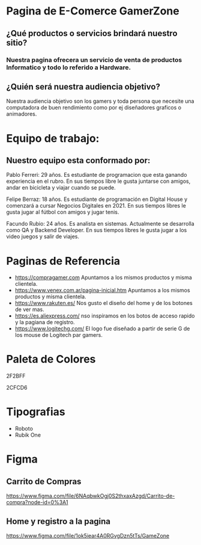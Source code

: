 # Pagina de E-Comerce GamerZone

## ¿Qué productos o servicios brindará nuestro sitio?

### Nuestra pagina ofrecera un servicio de venta de productos Informatico y todo lo referido a Hardware.

## ¿Quién será nuestra audiencia objetivo?

Nuestra audiencia objetivo son los gamers y toda persona que necesite una computadora de buen rendimiento como por ej diseñadores graficos o animadores.

# Equipo de trabajo: 

## Nuestro equipo esta conformado por:

Pablo Ferreri: 29 años. Es estudiante de programacion que esta ganando experiencia en el rubro. En sus tiempos libre le gusta juntarse con amigos, andar en bicicleta y viajar cuando se puede.

Felipe Berraz: 18 años. Es estudiante de programación en Digital House y comenzará a cursar Negocios Digitales en 2021. En sus tiempos libres le gusta jugar al fútbol con amigos y jugar tenis.

Facundo Rubio: 24 años. Es analista en sistemas. Actualmente se desarrolla como QA y Backend Developer. En sus tiempos libres le gusta jugar a los video juegos y salir de viajes.

# Paginas de Referencia 
- https://compragamer.com Apuntamos a los mismos productos y misma clientela.
- https://www.venex.com.ar/pagina-inicial.htm Apuntamos a los mismos productos y misma clientela.
- https://www.rakuten.es/ Nos gusto el diseño del home y de los botones de ver mas.
- https://es.aliexpress.com/ nso inspiramos en los botos de acceso rapido y la pagiana de registro.
- https://www.logitechg.com/ El logo fue diseñado a partir de serie G de los mouse de Logitech par gamers.

# Paleta de Colores 

2F2BFF

2CFCD6


# Tipografias

- Roboto
- Rubik One

# Figma

## Carrito de Compras

https://www.figma.com/file/6NAqbwkOgj0S2thxaxAzgd/Carrito-de-compra?node-id=0%3A1

## Home y registro a la pagina

https://www.figma.com/file/1ok5iear4A0RGvgDzn5tTs/GameZone
